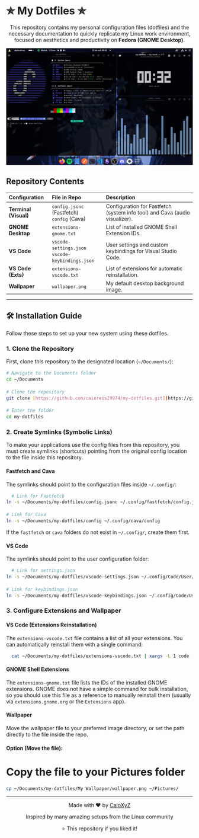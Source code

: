 <p align="center">
  <h1>✯ My Dotfiles ✯</h1>
</p>

<p align="center">
  This repository contains my personal configuration files (dotfiles) and the necessary documentation to quickly replicate my Linux work environment, focused on aesthetics and productivity on <strong>Fedora (GNOME Desktop)</strong>.
</p>

<div align="center">
  <img src="assets/desktop-screenshot.png" alt="Desktop Screenshot" width="800px"/>
</div>

## Repository Contents

| Configuration | File in Repo | Description |
| :--- | :--- | :--- |
| **Terminal (Visual)** | `config.jsonc` (Fastfetch)<br> `config` (Cava) | Configuration for Fastfetch (system info tool) and Cava (audio visualizer). |
| **GNOME Desktop** | `extensions-gnome.txt` | List of installed GNOME Shell Extension IDs. |
| **VS Code** | `vscode-settings.json`<br> `vscode-keybindings.json` | User settings and custom keybindings for Visual Studio Code. |
| **VS Code (Exts)** | `extensions-vscode.txt` | List of extensions for automatic reinstallation. |
| **Wallpaper** | `wallpaper.png` | My default desktop background image. |

---

## 🛠️ Installation Guide

Follow these steps to set up your new system using these dotfiles.

### 1. Clone the Repository

First, clone this repository to the designated location (`~/Documents/`):

```bash
# Navigate to the Documents folder
cd ~/Documents

# Clone the repository
git clone [https://github.com/caioreis29974/my-dotfiles.git](https://github.com/caioreis29974/my-dotfiles.git)

# Enter the folder
cd my-dotfiles
```

### 2. Create Symlinks (Symbolic Links)

To make your applications use the config files from this repository, you must create symlinks (shortcuts) pointing from the original config location to the file inside this repository.

#### Fastfetch and Cava

The symlinks should point to the configuration files inside `~/.config/`:

``` bash
  # Link for Fastfetch
ln -s ~/Documents/my-dotfiles/config.jsonc ~/.config/fastfetch/config.jsonc

# Link for Cava
ln -s ~/Documents/my-dotfiles/config ~/.config/cava/config

```

If the `fastfetch` or `cava` folders do not exist in `~/.config/`, create them first.

#### VS Code

The symlinks should point to the user configuration folder:

``` bash
  # Link for settings.json
ln -s ~/Documents/my-dotfiles/vscode-settings.json ~/.config/Code/User/settings.json

# Link for keybindings.json
ln -s ~/Documents/my-dotfiles/vscode-keybindings.json ~/.config/Code/User/keybindings.json

```

### 3. Configure Extensions and Wallpaper

#### VS Code (Extensions Reinstallation)

The `extensions-vscode.txt` file contains a list of all your extensions. You can automatically reinstall them with a single command:

``` bash
  cat ~/Documents/my-dotfiles/extensions-vscode.txt | xargs -L 1 code --install-extension

```

#### GNOME Shell Extensions

The `extensions-gnome.txt` file lists the IDs of the installed GNOME extensions. GNOME does not have a simple command for bulk installation, so you should use this file as a reference to manually reinstall them (usually via `extensions.gnome.org` or the `Extensions` app).

#### Wallpaper

Move the wallpaper file to your preferred image directory, or set the path directly to the file inside the repo.

#### Option (Move the file):

# Copy the file to your Pictures folder

``` bash
cp ~/Documents/my-dotfiles/My Wallpaper/wallpaper.png ~/Pictures/
```

---

<div align="center">
  <p>Made with ❤️ by <a href="https://github.com/caioreis29974">CaioXyZ</a></p>
  <p>Inspired by many amazing setups from the Linux community</p>
  <p>⭐ This repository if you liked it!</p>
</div>
